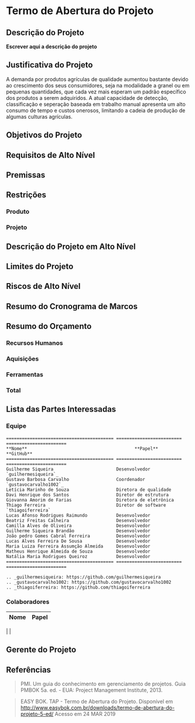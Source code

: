 # Termo de Abertura do Projeto
## Descrição do Projeto
**Escrever aqui a descrição do projeto**

## Justificativa do Projeto

A demanda por produtos agrículas de qualidade aumentou bastante devido ao crescimento dos seus consumidores, seja na modalidade a granel ou em pequenas quantidades, que cada vez mais esperam um padrão específico dos produtos a serem adquiridos. A atual capacidade de detecção, classificação e seperação baseada em trabalho manual apresenta um alto consumo de tempo e custos onerosos, limitando a cadeia de produção de algumas culturas agrículas.



## Objetivos do Projeto



## Requisitos de Alto Nível


## Premissas

## Restrições  
### Produto

### Projeto

## Descrição do Projeto em Alto Nível

## Limites do Projeto

## Riscos de Alto Nível

## Resumo do Cronograma de Marcos

## Resumo do Orçamento

### Recursos Humanos

### Aquisições

### Ferramentas

### Total

## Lista das Partes Interessadas

### Equipe
```eval_rst
========================================= ========================= =======================
**Nome**                                         **Papel**                **GitHub**
========================================= ========================= =======================
Guilherme Siqueira                        Desenvolvedor             `guilhermesiqueira`_
Gustavo Barbosa Carvalho                  Coordenador               `gustavocarvalho1002`_
Letícia Marinho de Souza                  Diretora de qualidade     
Davi Henrique dos Santos                  Diretor de estrutura      
Giovanna Amorim de Farias                 Diretora de eletrônica    
Thiago Ferreira                           Diretor de software       `thiagoiferreira`
Lucas Afonso Rodrigues Raimundo           Desenvolvedor             
Beatriz Freitas Calheira                  Desenvolvedor             
Camilla Alves de Oliveira                 Desenvolvedor             
Guilherme Siqueira Brandão                Desenvolvedor             
João pedro Gomes Cabral Ferreira          Desenvolvedor             
Lucas Alves Ferreira De Sousa             Desenvolvedor             
Maria Luiza Ferreira Assumção Almeida     Desenvolvedor             
Matheus Henrique Almeida de Souza         Desenvolvedor             
Natália Maria Rodrigues Queiroz           Desenvolvedor             
========================================= ========================= =======================

.. _guilhermesiqueira: https://github.com/guilhermesiqueira
.. _gustavocarvalho1002: https://github.com/gustavocarvalho1002
.. _thiagoiferreira: https://github.com/thiagoiferreira
```

### Colaboradores
**Nome**|**Papel**|
:--:|:--:|
|
|


## Gerente do Projeto

## Referências
> PMI. Um guia do conhecimento em gerenciamento de projetos. Guia PMBOK 5a. ed. - EUA: Project Management Institute, 2013.

>EASY BOK. TAP - Termo de Abertura do Projeto. Disponível em <http://www.easybok.com.br/downloads/termo-de-abertura-do-projeto-5-ed/> Acesso em 24 MAR 2019
